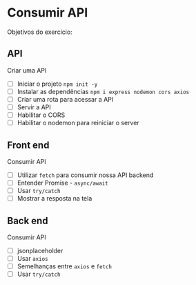 # Consumir API

Objetivos do exercício:

## API

Criar uma API

- [ ] Iniciar o projeto `npm init -y`
- [ ] Instalar as dependências `npm i express nodemon cors axios`
- [ ] Criar uma rota para acessar a API
- [ ] Servir a API
- [ ] Habilitar o CORS
- [ ] Habilitar o nodemon para reiniciar o server

## Front end

Consumir API

- [ ] Utilizar `fetch` para consumir nossa API backend
- [ ] Entender Promise - `async/await`
- [ ] Usar `try/catch`
- [ ] Mostrar a resposta na tela

## Back end

Consumir API

- [ ] jsonplaceholder
- [ ] Usar `axios`
- [ ] Semelhanças entre `axios` e `fetch`
- [ ] Usar `try/catch`
